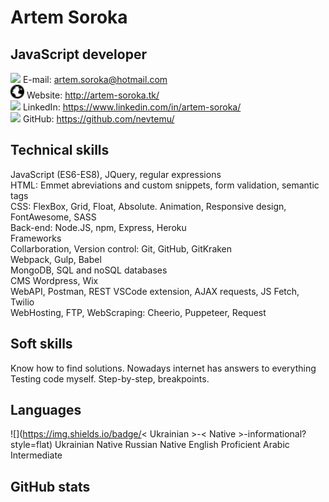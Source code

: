 # Artem Soroka
## JavaScript developer

<img width="22px" src="https://cdn.jsdelivr.net/npm/simple-icons@3.11.0/icons/mail-dot-ru.svg" /> E-mail: artem.soroka@hotmail.com  
<img width="22px" src="https://raw.githubusercontent.com/iconic/open-iconic/master/svg/globe.svg" /> Website: http://artem-soroka.tk/  
<img width="22px" src="https://cdn.jsdelivr.net/npm/simple-icons@v3/icons/linkedin.svg" /> LinkedIn: https://www.linkedin.com/in/artem-soroka/   
<img width="22px" src="https://cdn.jsdelivr.net/npm/simple-icons@3.11.0/icons/github.svg" /> GitHub: https://github.com/nevtemu/  

## Technical skills
JavaScript (ES6-ES8), JQuery, regular expressions  
HTML: Emmet abreviations and custom snippets, form validation, semantic tags  
CSS: FlexBox, Grid, Float, Absolute. Animation, Responsive design, FontAwesome, SASS  
Back-end: Node.JS, npm, Express, Heroku  
Frameworks	 
Collarboration, Version control: Git, GitHub, GitKraken  
Webpack, Gulp, Babel  
MongoDB, SQL and noSQL databases  
CMS Wordpress, Wix  
WebAPI, Postman, REST VSCode extension, AJAX requests, JS Fetch, Twilio  
WebHosting, FTP, WebScraping:	 Cheerio, Puppeteer, Request  

## Soft skills

Know how to find solutions. Nowadays internet has answers to everything  
Testing code myself. Step-by-step, breakpoints.

## Languages

![](https://img.shields.io/badge/< Ukrainian >-< Native >-informational?style=flat)
Ukrainian	Native
Russian	Native
English 	Proficient
Arabic 	Intermediate

## GitHub stats

[website]: http://artem-soroka.tk/
[linkedin]: https://www.linkedin.com/in/artem-soroka/
[github]: https://github.com/nevtemu/

